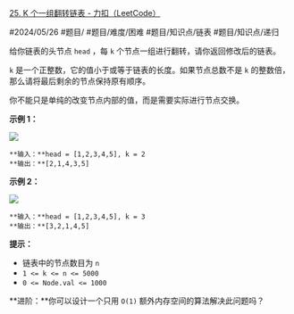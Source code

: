 [25. K 个一组翻转链表 - 力扣（LeetCode）](https://leetcode.cn/problems/reverse-nodes-in-k-group/description/)

#2024/05/26 #题目/ #题目/难度/困难 #题目/知识点/链表 #题目/知识点/递归

给你链表的头节点 `head` ，每 `k` 个节点一组进行翻转，请你返回修改后的链表。

`k` 是一个正整数，它的值小于或等于链表的长度。如果节点总数不是 `k` 的整数倍，那么请将最后剩余的节点保持原有顺序。

你不能只是单纯的改变节点内部的值，而是需要实际进行节点交换。

**示例 1：**

![](https://assets.leetcode.com/uploads/2020/10/03/reverse_ex1.jpg)
```
**输入：**head = [1,2,3,4,5], k = 2
**输出：**[2,1,4,3,5]
```
**示例 2：**

![](https://assets.leetcode.com/uploads/2020/10/03/reverse_ex2.jpg)
```
**输入：**head = [1,2,3,4,5], k = 3
**输出：**[3,2,1,4,5]
```
**提示：**

- 链表中的节点数目为 `n`
- `1 <= k <= n <= 5000`
- `0 <= Node.val <= 1000`

**进阶：**你可以设计一个只用 `O(1)` 额外内存空间的算法解决此问题吗？